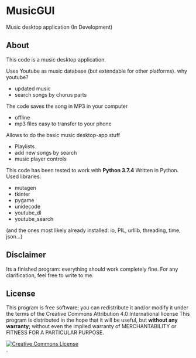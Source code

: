 # MusicGUI
Music desktop application (In Development)

## About
This code is a music desktop application. 

Uses Youtube as music database (but extendable for other platforms). why youtube?
* updated music
* search songs by chorus parts

The code saves the song in MP3 in your computer
* offline
* mp3 files easy to transfer to your phone

Allows to do the basic music desktop-app stuff
* Playlists
* add new songs by search
* music player controls

This code has been tested to work with **Python 3.7.4**
Written in Python. Used libraries:
* mutagen
* tkinter
* pygame
* unidecode
* youtube_dl
* youtube_search

(and the ones most likely already installed: io, PIL, urllib, threading, time, json...)

## Disclaimer
Its a finished program: everything should work completely fine. For any clarification, feel free to write to me.

## License
This program is free software; you can redistribute it and/or modify it under the terms of the Creative Commons Attribution 4.0 International license
This program is distributed in the hope that it will be useful, but **without any warranty**; without even the implied warranty of MERCHANTABILITY or FITNESS FOR A PARTICULAR PURPOSE.
  
 <a rel="license" href="http://creativecommons.org/licenses/by/4.0/"><img alt="Creative Commons License" style="border-width:0" src="https://i.creativecommons.org/l/by/4.0/88x31.png" /></a><br /></a>.
